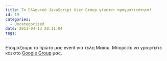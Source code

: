 ```yaml
---
title: Το Ελληνικό JavaScript User Group γίνεται πραγματικότητα!
id: 19
categories:
  - Uncategorized
date: 2011-04-13 20:11:04
tags:
---
```


&Epsilon;&tau;&omicron;&iota;&mu;ά&zeta;&omicron;&upsilon;&mu;&epsilon; &tau;&omicron; &pi;&rho;ώ&tau;&omicron; &mu;&alpha;&sigmaf; event &gamma;&iota;&alpha; &tau;έ&lambda;&eta; &Mu;&alpha;ϊ&omicron;&upsilon;. &Mu;&pi;&omicron;&rho;&epsilon;ί&tau;&epsilon; &nu;&alpha; &gamma;&rho;&alpha;&phi;&tau;&epsilon;ί&tau;&epsilon; &kappa;&alpha;&iota; &sigma;&tau;&omicron; [Google Group](http://groups.google.com/group/greecejs) &mu;&alpha;&sigmaf;.&nbsp;